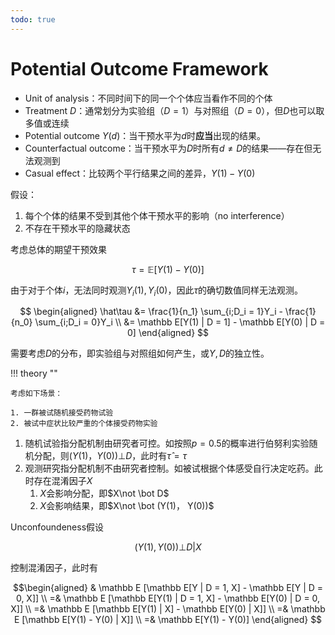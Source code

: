 ```yaml
---
todo: true
---
```


# Potential Outcome Framework

* Unit of analysis：不同时间下的同一个个体应当看作不同的个体
* Treatment $D$：通常划分为实验组（$D=1$）与对照组（$D=0$），但$D$也可以取多值或连续
* Potential outcome $Y(d)$：当干预水平为$d$时**应当**出现的结果。
* Counterfactual outcome：当干预水平为$D$时所有$d\not = D$的结果——存在但无法观测到
* Casual effect：比较两个平行结果之间的差异，$Y(1) - Y(0)$

假设：

1. 每个个体的结果不受到其他个体干预水平的影响（no interference）
2. 不存在干预水平的隐藏状态

考虑总体的期望干预效果

$$
\tau = \mathbb E[Y(1) - Y(0)]
$$

由于对于个体$i$，无法同时观测$Y_i(1), Y_i(0)$，因此$\tau$的确切数值同样无法观测。

$$
\begin{aligned}
    \hat\tau &= \frac{1}{n_1} \sum_{i;D_i = 1}Y_i - \frac{1}{n_0} \sum_{i;D_i = 0}Y_i \\
    &= \mathbb E[Y(1) | D = 1] - \mathbb E[Y(0) | D = 0]
\end{aligned}
$$

需要考虑$D$的分布，即实验组与对照组如何产生，或$Y, D$的独立性。

!!! theory ""

    考虑如下场景：

    1. 一群被试随机接受药物试验
    2. 被试中症状比较严重的个体接受药物实验

1. 随机试验指分配机制由研究者可控。如按照$p = 0.5$的概率进行伯努利实验随机分配，则$(Y(1)， Y(0))\bot D$，此时有$\hat\tau = \tau$
2. 观测研究指分配机制不由研究者控制。如被试根据个体感受自行决定吃药。此时存在混淆因子$X$
    1. $X$会影响分配，即$X\not \bot D$
    2. $X$会影响结果，即$X\not \bot (Y(1)， Y(0))$

Unconfoundeness假设

$$
(Y(1), Y(0)) \bot D|X
$$

控制混淆因子，此时有

$$\begin{aligned}
    & \mathbb E [\mathbb E[Y | D = 1, X] - \mathbb E[Y | D = 0, X]] \\
    =& \mathbb E [\mathbb E[Y(1) | D = 1, X] - \mathbb E[Y(0) | D = 0, X]] \\
    =& \mathbb E [\mathbb E[Y(1) | X] - \mathbb E[Y(0) | X]] \\
    =& \mathbb E [\mathbb E[Y(1) - Y(0) | X]] \\
    =& \mathbb E[Y(1) - Y(0)]
\end{aligned}
$$